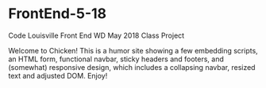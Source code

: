 # FrontEnd-5-18
Code Louisville Front End WD May 2018 Class Project

Welcome to Chicken! This is a humor site showing a few embedding scripts, an HTML form, functional navbar, sticky headers and footers, and (somewhat) responsive design, which includes a collapsing navbar, resized text and adjusted DOM. Enjoy!
